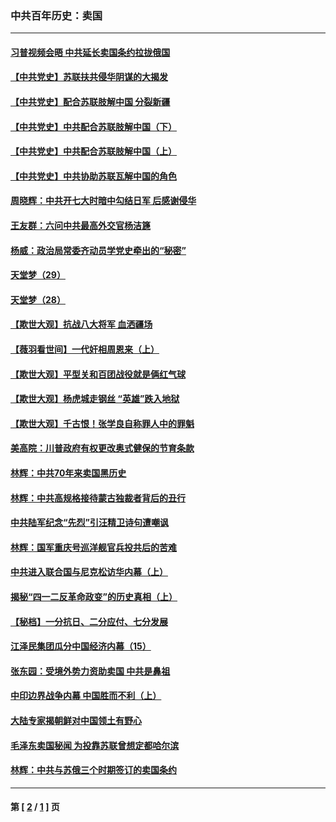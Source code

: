 ### 中共百年历史：卖国
---
#### [习普视频会晤 中共延长卖国条约拉拢俄国](../../pages/nf1176117/n13060971.md?09270430) 
#### [【中共党史】苏联扶共侵华阴谋的大揭发](../../pages/nf1176117/n13056050.md?09270430) 
#### [【中共党史】配合苏联肢解中国 分裂新疆](../../pages/nf1176117/n13040700.md?09270430) 
#### [【中共党史】中共配合苏联肢解中国（下）](../../pages/nf1176117/n13035660.md?09270430) 
#### [【中共党史】中共配合苏联肢解中国（上）](../../pages/nf1176117/n13030262.md?09270430) 
#### [【中共党史】中共协助苏联瓦解中国的角色](../../pages/nf1176117/n13018109.md?09270430) 
#### [周晓辉：中共开七大时暗中勾结日军 后感谢侵华](../../pages/nf1176117/n12921960.md?09270430) 
#### [王友群：六问中共最高外交官杨洁篪](../../pages/nf1176117/n12836495.md?09270430) 
#### [杨威：政治局常委齐动员学党史牵出的“秘密”](../../pages/nf1176117/n12764642.md?09270430) 
#### [天堂梦（29）](../../pages/nf1176117/n12408465.md?09270430) 
#### [天堂梦（28）](../../pages/nf1176117/n12408309.md?09270430) 
#### [【欺世大观】抗战八大将军 血洒疆场](../../pages/nf1176117/n12357044.md?09270430) 
#### [【薇羽看世间】一代奸相周恩来（上）](../../pages/nf1176117/n12401109.md?09270430) 
#### [【欺世大观】平型关和百团战役就是俩红气球](../../pages/nf1176117/n12359157.md?09270430) 
#### [【欺世大观】杨虎城走钢丝 “英雄”跌入地狱](../../pages/nf1176117/n12358840.md?09270430) 
#### [【欺世大观】千古恨！张学良自称罪人中的罪魁](../../pages/nf1176117/n12358629.md?09270430) 
#### [美高院：川普政府有权更改奥式健保的节育条款](../../pages/nf1176117/n12242171.md?09270430) 
#### [林辉：中共70年来卖国黑历史](../../pages/nf1176117/n11552181.md?09270430) 
#### [林辉：中共高规格接待蒙古独裁者背后的丑行](../../pages/nf1176117/n11225005.md?09270430) 
#### [中共陆军纪念“先烈”引汪精卫诗句遭嘲讽](../../pages/nf1176117/n11153345.md?09270430) 
#### [林辉：国军重庆号巡洋舰官兵投共后的苦难](../../pages/nf1176117/n10997801.md?09270430) 
#### [中共进入联合国与尼克松访华内幕（上）](../../pages/nf1176117/n10138788.md?09270430) 
#### [揭秘“四一二反革命政变”的历史真相（上）](../../pages/nf1176117/n9996650.md?09270430) 
#### [【秘档】一分抗日、二分应付、七分发展](../../pages/nf1176117/n9331484.md?09270430) 
#### [江泽民集团瓜分中国经济内幕（15）](../../pages/nf1176117/n9268584.md?09270430) 
#### [张东园：受境外势力资助卖国 中共是鼻祖](../../pages/nf1176117/n9272480.md?09270430) 
#### [中印边界战争内幕 中国胜而不利（上）](../../pages/nf1176117/n9252458.md?09270430) 
#### [大陆专家揭朝鲜对中国领土有野心](../../pages/nf1176117/n9074056.md?09270430) 
#### [毛泽东卖国秘闻 为投靠苏联曾想定都哈尔滨](../../pages/nf1176117/n9058631.md?09270430) 
#### [林辉：中共与苏俄三个时期签订的卖国条约](../../pages/nf1176117/n9036062.md?09270430) 

---
#### 第 [ [2](./2.md?09270430) / [1](./1.md?09270430) ] 页
